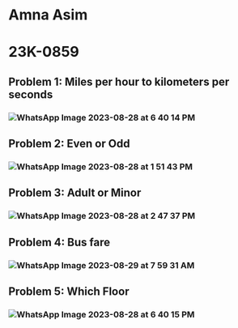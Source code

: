 # Amna Asim
# 23K-0859


## Problem 1: Miles per hour to kilometers per seconds
### ![WhatsApp Image 2023-08-28 at 6 40 14 PM](https://github.com/amnaasim24/Pf_Fall_23/assets/142867835/11fb84e6-ff3d-4cc4-b0aa-258b26b50be5)

## Problem 2: Even or Odd
### ![WhatsApp Image 2023-08-28 at 1 51 43 PM](https://github.com/amnaasim24/Pf_Fall_23/assets/142867835/99b99d6f-94f0-4af7-bb9f-5f46063f1bd6)

## Problem 3: Adult or Minor
### ![WhatsApp Image 2023-08-28 at 2 47 37 PM](https://github.com/amnaasim24/Pf_Fall_23/assets/142867835/f851a878-8176-4da1-83fa-8901c90307d1)

## Problem 4: Bus fare
### ![WhatsApp Image 2023-08-29 at 7 59 31 AM](https://github.com/amnaasim24/Pf_Fall_23/assets/142867835/f5d547a4-29cf-4baa-baea-4c9177886a5f)

## Problem 5: Which Floor
### ![WhatsApp Image 2023-08-28 at 6 40 15 PM](https://github.com/amnaasim24/Pf_Fall_23/assets/142867835/b789740e-1c91-47a7-b436-b21388446544)
